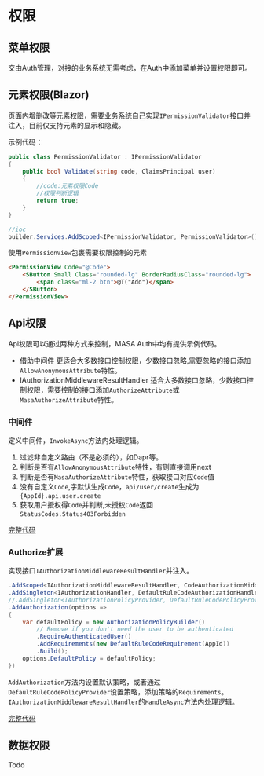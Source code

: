 # 权限

## 菜单权限

交由Auth管理，对接的业务系统无需考虑，在Auth中添加菜单并设置权限即可。

## 元素权限(Blazor)

页面内增删改等元素权限，需要业务系统自己实现`IPermissionValidator`接口并注入，目前仅支持元素的显示和隐藏。

示例代码：

```csharp 
public class PermissionValidator : IPermissionValidator
{
    public bool Validate(string code, ClaimsPrincipal user)
    {
        //code:元素权限Code
        //权限判断逻辑
        return true;
    }
}

//ioc
builder.Services.AddScoped<IPermissionValidator, PermissionValidator>();
```

使用`PermissionView`包裹需要权限控制的元素

```html
<PermissionView Code="@Code">
    <SButton Small Class="rounded-lg" BorderRadiusClass="rounded-lg">
        <span class="ml-2 btn">@T("Add")</span>
    </SButton>
</PermissionView>
```

## Api权限

Api权限可以通过两种方式来控制，MASA Auth中均有提供示例代码。

* 借助中间件 更适合大多数接口控制权限，少数接口忽略,需要忽略的接口添加`AllowAnonymousAttribute`特性。
* IAuthorizationMiddlewareResultHandler 适合大多数接口忽略，少数接口控制权限，需要控制的接口添加`AuthorizeAttribute`或`MasaAuthorizeAttribute`特性。

### 中间件

定义中间件，`InvokeAsync`方法内处理逻辑。

1. 过滤非自定义路由（不是必须的），如Dapr等。
2. 判断是否有`AllowAnonymousAttribute`特性，有则直接调用next
3. 判断是否有`MasaAuthorizeAttribute`特性，获取接口对应`Code`值
4. 没有自定义`Code`,字默认生成`Code`，`api/user/create`生成为`{AppId}.api.user.create`
5. 获取用户授权得`Code`并判断,未授权`Code`返回`StatusCodes.Status403Forbidden`

[完整代码](https://github.com/masastack/MASA.Auth/blob/main/src/Services/Masa.Auth.Service.Admin/Infrastructure/Authorization/MasaAuthorizeMiddleware.cs)

### Authorize扩展

实现接口`IAuthorizationMiddlewareResultHandler`并注入。

```csharp 
.AddScoped<IAuthorizationMiddlewareResultHandler, CodeAuthorizationMiddlewareResultHandler>()
.AddSingleton<IAuthorizationHandler, DefaultRuleCodeAuthorizationHandler>()
//.AddSingleton<IAuthorizationPolicyProvider, DefaultRuleCodePolicyProvider>()
.AddAuthorization(options =>
{
    var defaultPolicy = new AuthorizationPolicyBuilder()
        // Remove if you don't need the user to be authenticated
        .RequireAuthenticatedUser()
        .AddRequirements(new DefaultRuleCodeRequirement(AppId))
        .Build();
    options.DefaultPolicy = defaultPolicy;
})
```

`AddAuthorization`方法内设置默认策略，或者通过`DefaultRuleCodePolicyProvider`设置策略，添加策略的`Requirements`。
`IAuthorizationMiddlewareResultHandler`的`HandleAsync`方法内处理逻辑。

[完整代码](https://github.com/masastack/MASA.Auth/blob/main/src/Services/Masa.Auth.Service.Admin/Infrastructure/Authorization/CodeAuthorizationMiddlewareResultHandler.cs)

## 数据权限

Todo
